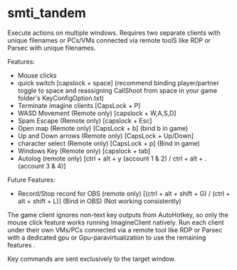 # smti_tandem
Execute actions on multiple windows.
Requires two separate clients with unique filenames or PCs/VMs connected via remote toolS like RDP or Parsec with unique filenames.

Features:
- Mouse clicks
- quick switch [capslock + space] (recommend binding player/partner toggle to space and reassigning CallShoot from space in your game folder's KeyConfigOption.txt)
- Terminate imagine clients [CapsLock + P]
- WASD Movement (Remote only) [capslock + W,A,S,D]
- Spam Escape (Remote only) [capslock + Esc]
- Open map (Remote only) [CapsLock + b] (bind b in game)
- Up and Down arrows (Remote only) [CapsLock + Up/Down]
- character select (Remote only) [CapsLock + p] (Bind in game)
- Windows Key (Remote only)  [capslock + tab]
- Autolog (remote only) [ctrl + alt + y (account 1 & 2) / ctrl + alt + . (account 3 & 4)]

Future Features:
- Record/Stop record for OBS (remote only) [(ctrl + alt + shift + G) / (ctrl + alt + shift + L)] (Bind in OBS) (Not working consistently)

The game client ignores non-text key outputs from AutoHotkey, so only the mouse click feature works running ImagineClient natively.
Run each client under their own VMs/PCs connected via a remote tool like RDP or Parsec with a dedicated gpu or Gpu-paravirtualization to use the remaining features .

Key commands are sent exclusively to the target window.